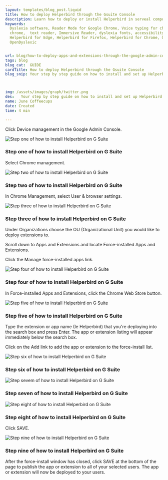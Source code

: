 ```yaml
---
layout: templates/blog_post.liquid
title: How to deploy Helperbird through the Gsuite Console
description: Learn how to deploy or install Helperbird in serveal computers at once.
keywords:
  Dyslexia software, Reader Mode for Google Chrome, Voice typing for chrome, Text to speech for
  chrome,  text reader, Immersive Reader, dyslexia fonts, accessibility software, dyslexia software,
  Helperbird for Edge, Helperbird for Firefox, Helperbird for Chrome, Opendyslexic for Chrome,
  OpenDyslexic


url: blog/how-to-deploy-apps-and-extensions-through-the-google-admin-console/
tags: blog
blog_cat:  GUIDE
cardTitle: How to deploy Helperbird through the Gsuite Console
blog_snip: Your step by step guide on how to install and set up Helperbird.



img: /assets/images/graph/twitter.png
des:   Your step by step guide on how to install and set up Helperbird.
name: June Coffeecups
date: Created
time: 4 min

---
```


  

Click Device management in the Google Admin Console.

  

![Step one of how to install Helperbird on G Suite](/assets/images/blog/how-to-deploy-apps-and-extensions-through-the-google-admin-console/steps_1.png)

  

### Step one of how to install Helperbird on G Suite

  

Select Chrome management.

  

![Step two of how to install Helperbird on G Suite](/assets/images/blog/how-to-deploy-apps-and-extensions-through-the-google-admin-console/steps_2.png)

  

### Step two of how to install Helperbird on G Suite

  

In Chrome Management, select User & browser settings.

  

![Step three of how to install Helperbird on G Suite](/assets/images/blog/how-to-deploy-apps-and-extensions-through-the-google-admin-console/steps_3.png)

  

### Step three of how to install Helperbird on G Suite

  

Under Organizations choose the OU (Organizational Unit) you would like to deploy extensions to.

Scroll down to Apps and Extensions and locate Force-installed Apps and Extensions.

  

Click the Manage force-installed apps link.

  

![Step four of how to install Helperbird on G Suite](/assets/images/blog/how-to-deploy-apps-and-extensions-through-the-google-admin-console/steps_4.png)

  

### Step four of how to install Helperbird on G Suite

  

In Force-installed Apps and Extensions, click the Chrome Web Store button.

  

![Step five of how to install Helperbird on G Suite](/assets/images/blog/how-to-deploy-apps-and-extensions-through-the-google-admin-console/steps_5.png)

  

### Step five of how to install Helperbird on G Suite

  

Type the extension or app name (Ie Helperbird) that you're deploying into the search box and press Enter. The app or extension listing will appear immediately below the search box.

Click on the Add link to add the app or extension to the force-install list.

  

![Step six of how to install Helperbird on G Suite](/assets/images/blog/how-to-deploy-apps-and-extensions-through-the-google-admin-console/steps_6.png)

  

### Step six of how to install Helperbird on G Suite

  

![Step sevem of how to install Helperbird on G Suite](/assets/images/blog/how-to-deploy-apps-and-extensions-through-the-google-admin-console/steps_7.png)

  

### Step seven of how to install Helperbird on G Suite

  

![Step eight of how to install Helperbird on G Suite](/assets/images/blog/how-to-deploy-apps-and-extensions-through-the-google-admin-console/steps_8.png)

  

### Step eight of how to install Helperbird on G Suite

  

Click SAVE.

  

![Step nine of how to install Helperbird on G Suite](/assets/images/blog/how-to-deploy-apps-and-extensions-through-the-google-admin-console/steps_9.png)

  

### Step nine of how to install Helperbird on G Suite

  

After the force-install window has closed, click SAVE at the bottom of the page to publish the app or extension to all of your selected users. The app or extension will now be deployed to your users.